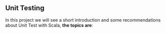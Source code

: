Unit Testing
-----------------------
In this project we will see a short introduction and some recommendations about Unit Test with Scala, **the topics are**: